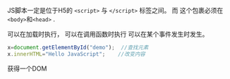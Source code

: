 JS脚本一定是位于H5的 `<script>` 与 `</script>` 标签之间。
而 这个包裹必须在`<body>`和`<head>` .

可以在加载时执行，
可以在调用函数时执行
可以在某个事件发生时发生。

```JavaScript
x=document.getElementById("demo");  //查找元素
x.innerHTML="Hello JavaScript";    //改变内容
```
获得一个DOM